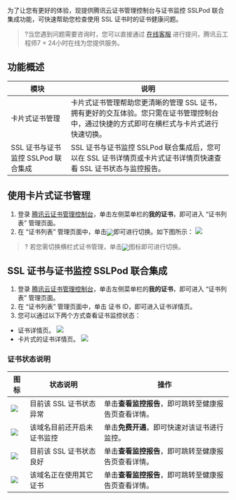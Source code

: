 为了让您有更好的体验，现提供腾讯云证书管理控制台与证书监控 SSLPod 联合集成功能，可快速帮助您检查使用 SSL 证书时的证书健康问题。
>?当您遇到问题需要咨询时，您可以直接通过 [在线客服](https://cloud.tencent.com/act/event/Online_service) 进行提问，腾讯云工程师7 × 24小时在线为您提供服务。

## 功能概述
| 模块 | 说明 | 
|---------|---------|
| 卡片式证书管理 | 卡片式证书管理帮助您更清晰的管理 SSL 证书，拥有更好的交互体验。您只需在证书管理控制台中，通过快捷的方式即可在横栏式与卡片式进行快速切换。 | 
| SSL 证书与证书监控 SSLPod 联合集成 | SSL 证书与证书监控 SSLPod 联合集成后，您可以在 SSL 证书详情页或卡片式证书详情页快速查看 SSL 证书状态与监控报告。 | 

## 使用卡片式证书管理[](id:function1)
1. 登录 [腾讯云证书管理控制台](https://console.cloud.tencent.com/ssl)，单击左侧菜单栏的**我的证书**，即可进入 “证书列表” 管理页面。
2. 在 “证书列表” 管理页面中，单击<span ><img src="https://main.qcloudimg.com/raw/9bac42e46774a5cafb865e62fc2ff9fa.png" style="margin-bottom:-4px;"/></span>即可进行切换。如下图所示：
![](https://main.qcloudimg.com/raw/4cec977e849fdfb0b6bbc34618e553c2.png)
>? 若您需切换横栏式证书管理，单击<span ><img src="https://main.qcloudimg.com/raw/ca7c290ac7c322d017675111be659b37.png" style="margin-bottom:-4px;"/></span>图标即可进行切换。

## SSL 证书与证书监控 SSLPod 联合集成[](id:function2)
1. 登录 [腾讯云证书管理控制台](https://console.cloud.tencent.com/ssl)，单击左侧菜单栏的**我的证书**，即可进入 “证书列表” 管理页面。
2. 在 “证书列表” 管理页面中，单击 证书 ID，即可进入证书详情页。
3. 您可以通过以下两个方式查看证书监控状态：
 - 证书详情页。
![](https://main.qcloudimg.com/raw/9d56e76b779719abbfaccb2b0cfc3b0b.png)
 - 卡片式的证书详情页。
![](https://main.qcloudimg.com/raw/d81ef2d63202febac2ba91feca8640c0.png)

### 证书状态说明
| 图标 | 状态说明 | 操作 |
|---------|---------|---------|
| ![](https://main.qcloudimg.com/raw/e82dae0e4c34b0af62456319f70226aa.png) | 目前该 SSL 证书状态异常 | 单击**查看监控报告**，即可跳转至健康报告页查看详情。 |
| ![](https://main.qcloudimg.com/raw/043b9f8792c40f017c78bd7d3c0e36ae.png)| 该域名目前还开启未证书监控 | 单击**免费开通**，即可快速对该证书进行监控。 |
| ![](https://main.qcloudimg.com/raw/078535ca3f663659f4014c4ed1261d76.png) | 目前该 SSL 证书状态良好 | 单击**查看监控报告**，即可跳转至健康报告页查看详情。 |
|![](https://main.qcloudimg.com/raw/9bb019a73e9b4572d5bb31b4f9b6b40e.png)| 该域名正在使用其它证书 | 单击**查看监控报告**，即可跳转至健康报告页查看详情。 |

